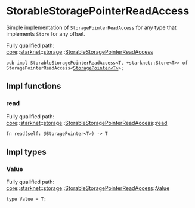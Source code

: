 # StorableStoragePointerReadAccess

Simple implementation of `StoragePointerReadAccess` for any type that implements `Store` for any
offset.

Fully qualified path: [core](./core.md)::[starknet](./core-starknet.md)::[storage](./core-starknet-storage.md)::[StorableStoragePointerReadAccess](./core-starknet-storage-StorableStoragePointerReadAccess.md)

<pre><code class="language-cairo">pub impl StorableStoragePointerReadAccess&lt;T, +starknet::Store&lt;T&gt;&gt; of StoragePointerReadAccess&lt;<a href="core-starknet-storage-StoragePointer.html">StoragePointer&lt;T&gt;</a>&gt;;</code></pre>

## Impl functions

### read

Fully qualified path: [core](./core.md)::[starknet](./core-starknet.md)::[storage](./core-starknet-storage.md)::[StorableStoragePointerReadAccess](./core-starknet-storage-StorableStoragePointerReadAccess.md)::[read](./core-starknet-storage-StorableStoragePointerReadAccess.md#read)

<pre><code class="language-cairo">fn read(self: @StoragePointer&lt;T&gt;) -&gt; T</code></pre>


## Impl types

### Value

Fully qualified path: [core](./core.md)::[starknet](./core-starknet.md)::[storage](./core-starknet-storage.md)::[StorableStoragePointerReadAccess](./core-starknet-storage-StorableStoragePointerReadAccess.md)::[Value](./core-starknet-storage-StorableStoragePointerReadAccess.md#value)

<pre><code class="language-cairo">type Value = T;</code></pre>


